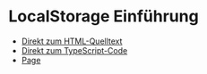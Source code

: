 # LocalStorage Einführung
* [Direkt zum HTML-Quelltext](https://github.com/PhilippOesch/GIS-Beispiele-und-Musterloesungen/tree/main/Überblick/index.html)
* [Direkt zum TypeScript-Code](https://github.com/PhilippOesch/GIS-Beispiele-und-Musterloesungen/tree/main/Überblick/script.ts)
* [Page](https://philippoesch.github.io/GIS-Beispiele-und-Musterloesungen/Überblick/)
